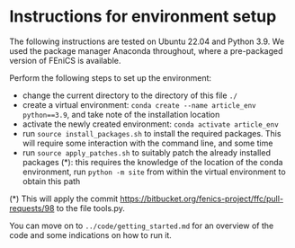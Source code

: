# Instructions for environment setup

The following instructions are tested on Ubuntu 22.04 and Python 3.9.
We used the package manager Anaconda throughout, where a pre-packaged version of FEniCS is available.

Perform the following steps to set up the environment:

- change the current directory to the directory of this file `./`
- create a virtual environment: `conda create --name article_env python==3.9`, and take note of the installation location
- activate the newly created environment: `conda activate article_env`
- run `source install_packages.sh` to install the required packages. This will require some interaction with the command line, and some time
- run `source apply_patches.sh` to suitably patch the already installed packages (*): this requires the knowledge of the location of the conda environment, run `python -m site` from within the virtual environment to obtain this path

(*) This will apply the commit https://bitbucket.org/fenics-project/ffc/pull-requests/98 to the file tools.py.

You can move on to `../code/getting_started.md` for an overview of the code and some indications on how to run it.

<!-- Maybe be now more explicit in th end of the instructions -->
<!-- also, instruct about the usage of the PDE run instructions! -->